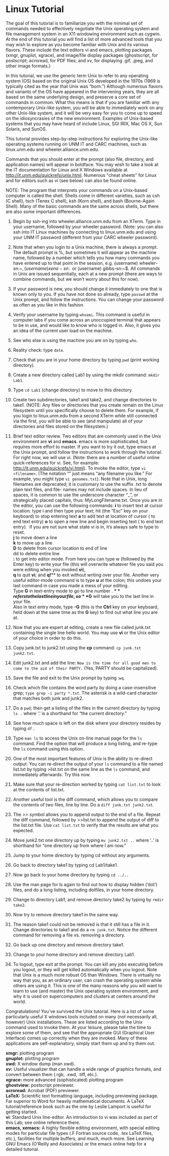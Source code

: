 # Linux Tutorial

The goal of this tutorial is to familiarize you with the minimal set of commands needed to effectively negotiate the Unix operating system and file management system in an X11 windowing environment such as cygwin. At the end of this tutorial you will find a list of more advanced tools that you may wish to explore as you become familiar with Unix and its various flavors. These include the text editors vi and emacs, plotting packages (xmgr, gnuplot, xgrace), and image/file display packages (ghostscript, for postscript; acroread, for PDF files; and xv, for displaying .gif, .jpeg, and other image formats.)

In this tutorial, we use the generic term Unix to refer to any operating system (OS) based on the original Unix OS developed in the 1970s (1969 is typically cited as the year that Unix was “born.”) Although numerous flavors and variants of the OS have appeared in the intervening years, they are all based on the same underlying design, and preserve a core set of commands in common. What this means is that if you are familiar with any contemporary Unix-like system, you will be able to immediately work on any other Unix-like system, and it will be very easy for you to come up to speed on the idiosyncrasies of the new environment. Examples of Unix-based systems that you may have heard of include Linux, SGI IRIX, Mac OS X, Sun Solaris, and SunOS.

This tutorial provides step-by-step instructions for exploring the Unix-like operating systems running on UNM IT and CARC machines, such as linux.unm.edu and wheeler.alliance.unm.edu.

Commands that you should enter at the prompt (also file, directory, and application names) will appear in boldface. You may wish to take a look at the IT documentation for Linux and X Windows available at http://it.unm.edu/quickrefs/unix.html. Numerous "cheat sheets" for Linux and for editors such as vi (see below) can also be found online.

NOTE: The program that interprets your commands on a Unix-based computer is called the shell. Shells come in different varieties, such as csh (C shell), tsch (Tenex C shell), ksh (Korn shell), and bash (Bourne-Again Shell). Many of the basic commands are the same across shells, but there are also some important differences.

1.  Begin by ssh-ing into wheeler.alliance.unm.edu from an XTerm. Type in your username, followed by your wheeler password. (Note: you can also ssh into IT Linux machines by connecting to linux.unm.edu and using your UNM IT password (different from your CARC wheeler password).

2.  Note that when you login to a Unix machine, there is always a prompt. The default prompt is %, but sometimes it will appear as the machine name, followed by a number which tells you how many commands you have entered up to that point in the session, e.g. (username) wheeler-sn:~$, (username) xena-sn:~$ or (username) gibbs-sn:~$. All commands in Unix are issued sequentially, each at a new prompt (there are ways to combine commands, but we won’t worry about this for now).

3.  If your password is new, you should change it immediately to one that is known only to you. If you have not done so already, type `passwd` at the Unix prompt, and follow the instructions. You can change your password as often as you like in this fashion.

4.  Verify your username by typing `whoami`. This command is useful in computer labs if you come across an unoccupied terminal that appears to be in use, and would like to know who is logged in. Also, it gives you an idea of the current user load on the machine.

5.  See who else is using the machine you are on by typing `who`.

6.  Reality check: type `date`.

7.  Check that you are in your home directory by typing `pwd` (print working directory).

8.  Create a new directory called Lab1 by using the mkdir command: `mkdir Lab1`.

9.  Type `cd Lab1` (change directory) to move to this directory.

10.  Create two subdirectories, take1 and take2, and change directories to take1.  (NOTE: Any files or directories that you create remain on the Linux filesystem until you specifically choose to delete them. For example, if you login to linux.unm.edu from a second XTerm while still connected via the first, you will be able to see (and manipulate) all of your directories and files stored on the filesystem.)

11.  Brief text editor review. Two editors that are commonly used in the Unix environment are **vi** and   **emacs**. emacs is more sophisticated, but requires more effort to master. If you want to try it out, type emacs at the Unix prompt, and follow the instructions to work through the tutorial. For right now, we will use vi. (Note: there are a number of useful online quick-references for vi. See, for example: http://it.unm.edu/quickrefs/vi.html).
To invoke the editor, type `vi <filename>`. (The notation “<filename>” just means “any filename you like.” For example, you might type `vi genomes.txt`). Note that in Unix, long filenames are deprecated; it is customary to use the suffix .txt to denote plain text files, and file- names may not include spaces. In lieu of spaces, it is common to use the underscore character “_”, or strategically placed capitals, thus: MyLongFilename.txt. Once you are in the editor, you can use the following commands:
**i** to insert text at cursor location. type i and then type your text; hit <Esc> (the “Esc” key on your keyboard) to stop entering text
**a** to add text at location of cursor (<Esc> to end text entry)
**o** to open a new line and begin inserting text (<Esc> to end text entry).  If you are not sure what state vi is in, it’s always safe to type **<Esc>** to reset. <br />
**j** to move down a line  <br />
**k** to move up a line  <br />
**D** to delete from cursor location to end of line <br />
dd to delete entire line <br />
**:** to get into editor mode. From here you can type w (followed by the Enter key) to write your file (this will overwrite whatever file you said you were editing when you invoked **vi**),<br />
**q** to quit **vi**; and **q!**** to exit without writing over your file. Another very useful editor-mode command is to type **u** at the colon; this undoes your last command in case you made a mess of your editing.<br />
Type **<number>G** in text-entry mode to go to line number **<number>**. **$** refers to the last line in your file, so **$G** will take you to the last line in your file.<br />
Also in text entry mode, type **<Ctrl>-G** (this is the **Ctrl** key on your keyboard, held down at the same time as the **G** key) to find out what line you are at.<br />
12.  Now that you are expert at editing, create a new file called junk.txt containing the single line hello world. You may use **vi** or the Unix editor of your choice in order to do this.

13.  Copy junk.txt to junk2.txt using the **cp** command: `cp junk.txt junk2.txt`.

14.  Edit junk2.txt and add the line: `Now is the time for all good men to come to the aid of their PARTY.` (Yes, PARTY should be capitalized).

15.  Save the file and exit to the Unix prompt by typing :`wq`.

16.  Check which file contains the word party by doing a case-insensitive grep; `type grep -i party *.txt`. The asterisk is a wild-card character that matches both junk and junk2.

17.  Do a `pwd`; then get a listing of the files in the current directory by typing `ls .` where  ‘.’ is a shorthand for “the current directory.”

18.  See how much space is left on the disk where your directory resides by typing `df` .

19.  Type `man ls` to access the Unix on-line manual page for the `ls` command. Find the option that will produce a long listing, and re-type the `ls` command using this option.

20.  One of the most important features of Unix is the ability to re-direct output. You can re-direct the output of your `ls` command to a file named list.txt by typing >list.txt on the same line as the `ls` command, and immediately afterwards. Try this now.

21.  Make sure that your re-direction worked by typing `cat list.txt` to look at the contents of list.txt.

22.  Another useful tool is the diff command, which allows you to compare the contents of two files, line by line. Do a `diff junk.txt junk2.txt`.

23.  The >> symbol allows you to append output to the end of a file. Repeat the diff command, followed by >>list.txt to append the output of diff to the list.txt file. Use `cat list.txt` to verify that the results are what you expected.

24.  Move junk2.txt one directory up by typing `mv junk2.txt ..` where  ‘..’ is shorthand for “one directory up from where I am now.”

25.  Jump to your home directory by typing cd without any arguments.

26.  Go back to directory take1 by typing cd Lab1/take1.

27.  Now go back to your home directory by typing `cd ../..`

28.  Use the man page for ls again to find out how to display hidden (‘dot’) files, and do a long listing, including dotfiles, in your home directory.

29.  Change to directory Lab1, and remove directory take2 by typing by `rmdir take2`.

30.  Now try to remove directory take1 in the same way.

31.  The reason take1 could not be removed is that it still has a file in it. Change directories to take1 and do a `rm junk.txt`. Notice the different command for removing a file vs. removing a directory.

32.  Go back up one directory and remove directory take1.

33.  Change to your home directory and remove directory Lab1.

34.  To logout, type exit at the prompt. You can kill any jobs executing before you logout, or they will get killed automatically when you logout. Note that Unix is a much more robust OS than Windows. There is virtually no way that you, as an ordinary user, can crash the operating system while others are using it. This is one of the many reasons why you will want to learn to use (and master) the Unix operating system environment, and why it is used on supercomputers and clusters at centers around the world.

Congratulations! You’ve survived the Unix tutorial. Here is a list of some particularly useful X windows tools included on many (not necessarily all, however) Unix installations. These are listed according to the Unix command used to invoke them. At your leisure, please take the time to explore some of them, and see that the appropriate GUI (Graphical User Interface) comes up correctly when they are invoked. Many of these applications are self-explanatory; simply start them up and try them out.

**xmgr:** plotting program <br />
**gnuplot:** plotting program <br />
**xwd:** X window dump (man xwd). <br />
**xv:** Useful visualizer that can handle a wide range of graphics formats, and convert between them (.rgb, .xwd, .tiff, etc.). <br />
**xgrace:** more advanced (sophisticated) plotting program <br />
**ghostview:** postscript previewer. <br />
**acroread:** Acrobat (PDF) previewer. <br />
**LaTeX:** Scientific text formatting language, including previewing package. Far superior to Word for heavily mathematical documents. A LaTeX tutorial/reference book such as the one by Leslie Lamport is useful for getting started. <br />
**vi**: Standard Unix line-editor. An introduction to vi was included as part of this Lab; see online reference there. <br />
**emacs, xemacs:** A highly flexible editing environment, with special editing modes for particular file types (.F Fortran source code, .tex LaTeX files, etc.), facilities for multiple buffers, and much, much more. See Learning GNU Emacs (O’Reilly and Associates) or the emacs online help for a detailed tutorial. 
